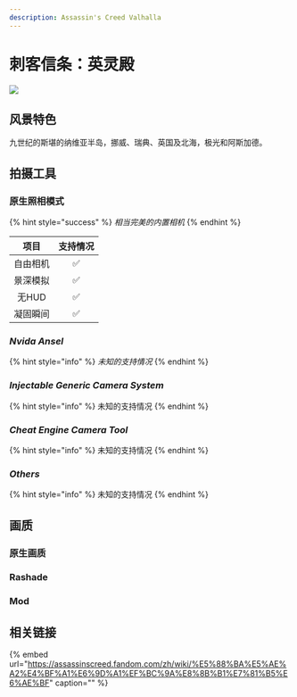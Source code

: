 ```yaml
---
description: Assassin's Creed Valhalla
---
```


# 刺客信条：英灵殿

![](https://wpcos.igp.sqkkyzx.cn/wiki/hero/hero_assassins-creed-valhalla.jpg)

## 风景特色

九世纪的斯堪的纳维亚半岛，挪威、瑞典、英国及北海，极光和阿斯加德。

## 拍摄工具

### 原生照相模式

{% hint style="success" %}
_相当完美的内置相机_
{% endhint %}

| 项目 | 支持情况 |
| :---: | :---: |
| 自由相机 | ✅ |
| 景深模拟 | ✅ |
| 无HUD | ✅ |
| 凝固瞬间 | ✅ |

### _Nvida Ansel_

{% hint style="info" %}
_未知的支持情况_
{% endhint %}

### _Injectable Generic Camera System_

{% hint style="info" %}
未知的支持情况
{% endhint %}

### _Cheat Engine Camera Tool_

{% hint style="info" %}
未知的支持情况
{% endhint %}

### _Others_

{% hint style="info" %}
未知的支持情况
{% endhint %}

## 画质

### 原生画质

### Rashade

### Mod

## 相关链接

{% embed url="https://assassinscreed.fandom.com/zh/wiki/%E5%88%BA%E5%AE%A2%E4%BF%A1%E6%9D%A1%EF%BC%9A%E8%8B%B1%E7%81%B5%E6%AE%BF" caption="" %}

